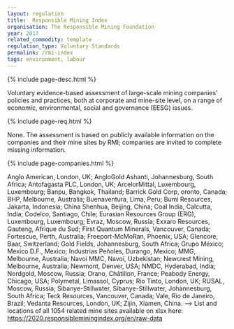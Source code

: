 ```yaml
---
layout: regulation
title:  Responsible Mining Index
organisation: The Responsible Mining Foundation
year: 2017
related_commodity: template
regulation_type: Voluntary Standards
permalink: /rmi-index
tags: environment, labour
---
```


{% include page-desc.html %}

Voluntary evidence-based assessment of large-scale mining companies’ policies and practices, both at corporate and mine-site level, on a range of economic, environmental, social and governance (EESG) issues.

{% include page-req.html %}

None.  The assessment is based on publicly available information on the companies and their mine sites by RMI; companies are invited to complete missing information.

{% include page-companies.html %}

Anglo American, London, UK; AngloGold Ashanti, Johannesburg, South Africa; Antofagasta PLC, London, UK; ArcelorMittal, Luxembourg, Luxembourg; Banpu, Bangkok, Thailand; Barrick Gold Corp, oronto, Canada; BHP, Melbourne, Australia; Buenaventura, Lima, Peru; Bumi Resources, Jakarta, Indonesia; China Shenhua, Beijing, China; Coal India, Calcutta, India; Codelco, Santiago, Chile; Eurasian Resources Group (ERG), Luxembourg, Luxembourg; Evraz, Moscow, Russia; Exxaro Resources, Gauteng, Afrique du Sud; First Quantum Minerals, Vancouver, Canada; Fortescue, Perth, Australia; Freeport-McMoRan, Phoenix, USA; Glencore, Baar, Switzerland; Gold Fields, Johannesburg, South Africa; Grupo México; Mexico D.F., Mexico; Industrias Peñoles, Durango, Mexico; MMG, Melbourne, Australia; Navoi MMC, Navoi, Uzbekistan; Newcrest Mining, Melbourne, Australia; Newmont, Denver, USA; NMDC, Hyderabad, India; Nordgold, Moscow, Russia; Orano, Châtillon, France; Peabody Energy, Chicago, USA; Polymetal, Limassol, Cyprus; Rio Tinto, London, UK; RUSAL, Moscow, Russia; Sibanye-Stillwater, Sibanye-Stillwater, Johannesburg, South Africa; Teck Resources, Vancouver, Canada; Vale, Rio de Janeiro, Brazil; Vedanta Resources, London, UK; Zijin, Xiamen, China. --> List and locations of all 1054 related mine sites available on xlsx here: https://2020.responsibleminingindex.org/en/raw-data

